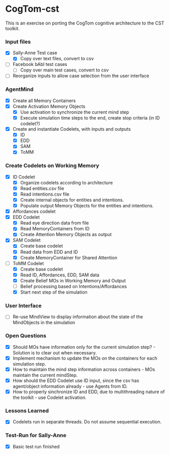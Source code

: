 # CogTom-cst
This is an exercise on porting the CogTom cognitive architecture to the CST toolkit.

### Input files
- [x] Sally-Anne Test case
  - [x] Copy over text files, convert to csv
- [ ] Facebook bAbI test cases
  - [ ] Copy over main test cases, convert to csv
- [ ] Reorganize inputs to allow case selection from the user interface

### AgentMind
- [x] Create all Memory Containers
- [x] Create Activation Memory Objects
  - [x] Use activation to synchronize the current mind step 
  - [x] Execute simulation time steps to the end, create stop criteria (in ID codelet?)
- [x] Create and instantiate Codelets, with inputs and outputs
  - [x] ID
  - [x] EDD
  - [x] SAM
  - [x] ToMM

### Create Codelets on Working Memory
- [x] ID Codelet  
  - [x] Organize codelets according to architecture
  - [x] Read entities.csv file
  - [x] Read intentions.csv file
  - [x] Create internal objects for entities and intentions.
  - [x] Populate output Memory Objects for the entities and intentions.
- [x] Affordances codelet
- [x] EDD Codelet
  - [x] Read eye direction data from file
  - [x] Read MemoryContainers from ID
  - [x] Create Attention Memory Objects as output
- [x] SAM Codelet
  - [x] Create base codelet
  - [x] Read data from EDD and ID
  - [x] Create MemoryContainer for Shared Attention 
- [ ] ToMM Codelet
  - [x] Create base codelet
  - [x] Read ID, Affordances, EDD, SAM data 
  - [x] Create Belief MOs in Working Memory and Output
  - [ ] Belief processing based on Intentions/Affordances
  - [x] Start next step of the simulation

### User Interface
- [ ] Re-use MindView to display information about the state of the MindObjects in the simulation

### Open Questions
- [x] Should MOs have information only for the current simulation step? - Solution is to clear out when necessary.
- [x] Implement mechanism to update the MOs on the containers for each simulation step.
- [x] How to maintain the mind step information across containers - MOs maintain the current mindStep.
- [x] How should the EDD Codelet use ID input, since the csv has agent/object information already - use Agents from ID.
- [x] How to properly sinchronize ID and EDD, due to multithreading nature of the toolkit - use Codelet activation.

### Lessons Learned
- [x] Codelets run in separate threads. Do not assume sequential execution.

### Test-Run for Sally-Anne
- [x] Basic test run finished